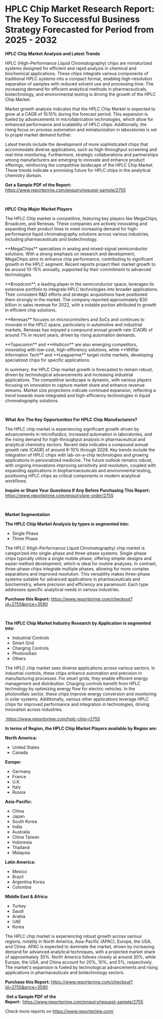 <p><h1>HPLC Chip Market Research Report: The Key To Successful Business Strategy Forecasted for Period from 2025 - 2032</h1></p><p><strong>HPLC Chip Market Analysis and Latest Trends</strong></p>
<p><p>HPLC (High-Performance Liquid Chromatography) chips are miniaturized systems designed for efficient and rapid analysis in chemical and biochemical applications. These chips integrate various components of traditional HPLC systems into a compact format, enabling high-resolution separation of samples with reduced solvent use and processing time. The increasing demand for efficient analytical methods in pharmaceuticals, biotechnology, and environmental testing is driving the growth of the HPLC Chip Market.</p><p>Market growth analysis indicates that the HPLC Chip Market is expected to grow at a CAGR of 10.10% during the forecast period. This expansion is fueled by advancements in microfabrication technologies, which allow for enhanced performance and scalability of HPLC chips. Additionally, the rising focus on process automation and miniaturization in laboratories is set to propel market demand further. </p><p>Latest trends include the development of more sophisticated chips that accommodate diverse applications, such as high-throughput screening and real-time monitoring. Furthermore, strategic collaborations and partnerships among manufacturers are emerging to innovate and enhance product offerings, reinforcing the competitive landscape of the HPLC Chip Market. These trends indicate a promising future for HPLC chips in the analytical chemistry domain.</p></p>
<p><strong>Get a Sample PDF of the Report:&nbsp;</strong> <a href="https://www.reportprime.com/enquiry/request-sample/2755?utm_campaign=3215&utm_medium=2&utm_source=Github&utm_content=ia&utm_term=18032025&utm_id=hplc-chip">https://www.reportprime.com/enquiry/request-sample/2755</a></p>
<p>&nbsp;</p>
<p><strong>HPLC Chip Major Market Players</strong></p>
<p><p>The HPLC Chip market is competitive, featuring key players like MegaChips, Broadcom, and Renesas. These companies are actively innovating and expanding their product lines to meet increasing demand for high-performance liquid chromatography solutions across various industries, including pharmaceuticals and biotechnology.</p><p>**MegaChips** specializes in analog and mixed-signal semiconductor solutions. With a strong emphasis on research and development, MegaChips aims to enhance chip performance, contributing to significant growth in the HPLC segment. Recent reports project their market growth to be around 10-15% annually, supported by their commitment to advanced technologies.</p><p>**Broadcom**, a leading player in the semiconductor space, leverages its extensive portfolio to integrate HPLC technologies into broader applications. Their consistent R&D efforts and strategic acquisitions have positioned them strongly in the market. The company reported approximately $30 billion in sales revenue for 2022, with a notable portion attributed to growth in efficient chip solutions.</p><p>**Renesas** focuses on microcontrollers and SoCs and continues to innovate in the HPLC space, particularly in automotive and industrial markets. Renesas has enjoyed a compound annual growth rate (CAGR) of around 7% in recent years, driven by rising automation demands.</p><p>**Topscomm** and **Hisilicon** are also emerging competitors, innovating with low-cost, high-efficiency solutions, while **Willfar Information Tech** and **Leaguerme** target niche markets, developing specialized chips for specific applications. </p><p>In summary, the HPLC Chip market growth is forecasted to remain robust, driven by technological advancements and increasing industrial applications. The competitive landscape is dynamic, with various players focusing on innovation to capture market share and enhance revenue streams. Market size projections indicate continued expansion, reflecting a trend towards more integrated and high-efficiency technologies in liquid chromatography solutions.</p></p>
<p>&nbsp;</p>
<p><strong>What Are The Key Opportunities For HPLC Chip Manufacturers?</strong></p>
<p><p>The HPLC chip market is experiencing significant growth driven by advancements in microfluidics, increased automation in laboratories, and the rising demand for high-throughput analysis in pharmaceutical and analytical chemistry sectors. Recent data indicates a compound annual growth rate (CAGR) of around 8-10% through 2028. Key trends include the integration of HPLC chips with lab-on-a-chip technologies and growing applications in personalized medicine. The future outlook remains robust, with ongoing innovations improving sensitivity and resolution, coupled with expanding applications in biopharmaceuticals and environmental testing, positioning HPLC chips as critical components in modern analytical workflows.</p></p>
<p><strong>Inquire or Share Your Questions If Any Before Purchasing This Report:</strong> <a href="https://www.reportprime.com/enquiry/pre-order/2755?utm_campaign=3215&utm_medium=2&utm_source=Github&utm_content=ia&utm_term=18032025&utm_id=hplc-chip">https://www.reportprime.com/enquiry/pre-order/2755</a></p>
<p>&nbsp;</p>
<p><strong>Market Segmentation</strong></p>
<p><strong>The HPLC Chip Market Analysis by types is segmented into:</strong></p>
<p><ul><li>Single Phase</li><li>Three Phase</li></ul></p>
<p><p>The HPLC (High-Performance Liquid Chromatography) chip market is categorized into single-phase and three-phase systems. Single-phase chips typically utilize a single mobile phase, offering simpler designs and easier method development, which is ideal for routine analyses. In contrast, three-phase chips integrate multiple phases, allowing for more complex separations and improved resolution. This versatility makes three-phase systems suitable for advanced applications in pharmaceuticals and biochemistry, where precision and efficiency are paramount. Each type addresses specific analytical needs in various industries.</p></p>
<p><strong>Purchase this Report:&nbsp;</strong><a href="https://www.reportprime.com/checkout?id=2755&price=3590&utm_campaign=3215&utm_medium=2&utm_source=Github&utm_content=ia&utm_term=18032025&utm_id=hplc-chip">https://www.reportprime.com/checkout?id=2755&price=3590</a></p>
<p>&nbsp;</p>
<p><strong>The HPLC Chip Market Industry Research by Application is segmented into:</strong></p>
<p><ul><li>Industrial Controls</li><li>Smart Grid</li><li>Charging Controls</li><li>Photovoltaic</li><li>Others</li></ul></p>
<p><p>The HPLC chip market sees diverse applications across various sectors. In industrial controls, these chips enhance automation and precision in manufacturing processes. For smart grids, they enable efficient energy management and distribution. Charging controls benefit from HPLC technology by optimizing energy flow for electric vehicles. In the photovoltaic sector, these chips improve energy conversion and monitoring in solar systems. Additionally, various other applications leverage HPLC chips for improved performance and integration in technologies, driving innovation across industries.</p></p>
<p><a href="https://www.reportprime.com/hplc-chip-r2755?utm_campaign=3215&utm_medium=2&utm_source=Github&utm_content=ia&utm_term=18032025&utm_id=hplc-chip">&nbsp;https://www.reportprime.com/hplc-chip-r2755</a></p>
<p><strong>In terms of Region, the HPLC Chip Market Players available by Region are:</strong></p>
<p>
    <p> <strong> North America: </strong>
        <ul>
            <li>United States</li>
            <li>Canada</li>
        </ul>
        </p> 
    <p> <strong> Europe: </strong>
        <ul>
            <li>Germany</li>
            <li>France</li>
            <li>U.K.</li>
            <li>Italy</li>
            <li>Russia</li>
        </ul>
        </p> 
    <p> <strong> Asia-Pacific: </strong>
        <ul>
            <li>China</li>
            <li>Japan</li>
            <li>South Korea</li>
            <li>India</li>
            <li>Australia</li>
            <li>China Taiwan</li>
            <li>Indonesia</li>
            <li>Thailand</li>
            <li>Malaysia</li>
        </ul>
        </p> 
    <p> <strong> Latin America: </strong>
        <ul>
            <li>Mexico</li>
            <li>Brazil</li>
            <li>Argentina Korea</li>
            <li>Colombia</li>
        </ul>
        </p> 
    <p> <strong> Middle East & Africa: </strong>
        <ul>
            <li>Turkey</li>
            <li>Saudi</li>
            <li>Arabia</li>
            <li>UAE</li>
            <li>Korea</li>
        </ul>
    </p>
    </p>
<p><p>The HPLC chip market is experiencing robust growth across various regions, notably in North America, Asia-Pacific (APAC), Europe, the USA, and China. APAC is expected to dominate the market, driven by increasing demand for advanced analytical techniques, with a projected market share of approximately 35%. North America follows closely at around 30%, while Europe, the USA, and China account for 20%, 10%, and 5%, respectively. The market's expansion is fueled by technological advancements and rising applications in pharmaceuticals and biotechnology sectors.</p></p>
<p><strong>Purchase this Report: </strong><a href="https://www.reportprime.com/checkout?id=2755&price=3590&utm_campaign=3215&utm_medium=2&utm_source=Github&utm_content=ia&utm_term=18032025&utm_id=hplc-chip">https://www.reportprime.com/checkout?id=2755&price=3590</a></p>
<p>&nbsp;<strong>Get a Sample PDF of the Report:&nbsp;&nbsp;</strong><a href="https://www.reportprime.com/enquiry/request-sample/2755?utm_campaign=3215&utm_medium=2&utm_source=Github&utm_content=ia&utm_term=18032025&utm_id=hplc-chip">https://www.reportprime.com/enquiry/request-sample/2755</a></p>
<p><strong></strong></p>
<p>Check more reports on <a href="https://www.reportprime.com/?utm_campaign=3215&utm_medium=2&utm_source=Github&utm_content=ia&utm_term=18032025&utm_id=hplc-chip">https://www.reportprime.com/</a></p>